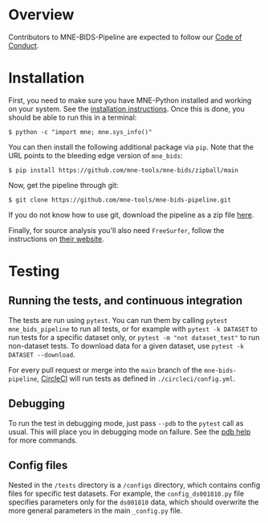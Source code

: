 # Overview

Contributors to MNE-BIDS-Pipeline are expected to follow our
[Code of Conduct](https://github.com/mne-tools/.github/blob/main/CODE_OF_CONDUCT.md).

# Installation

First, you need to make sure you have MNE-Python installed and working on your
system. See the [installation instructions](http://martinos.org/mne/stable/install_mne_python.html).
Once this is done, you should be able to run this in a terminal:

`$ python -c "import mne; mne.sys_info()"`

You can then install the following additional package via `pip`. Note that
the URL points to the bleeding edge version of `mne_bids`:

`$ pip install https://github.com/mne-tools/mne-bids/zipball/main`

Now, get the pipeline through git:

`$ git clone https://github.com/mne-tools/mne-bids-pipeline.git`

If you do not know how to use git, download the pipeline as a zip file
[here](https://github.com/mne-tools/mne-bids-pipeline/archive/main.zip).

Finally, for source analysis you'll also need `FreeSurfer`, follow the
instructions on [their website](https://surfer.nmr.mgh.harvard.edu/).

# Testing

## Running the tests, and continuous integration

The tests are run using `pytest`. You can run them by calling
`pytest mne_bids_pipeline` to run
all tests, or for example with `pytest -k DATASET` to run tests for a
specific dataset only, or `pytest -m "not dataset_test"` to run non-dataset
tests. To download data for a given dataset, use
`pytest -k DATASET --download`.

For every pull request or merge into the `main` branch of the
`mne-bids-pipeline`,
[CircleCI](https://circleci.com/gh/brainthemind/CogBrainDyn_MEG_Pipeline)
will run tests as defined in `./circleci/config.yml`.

## Debugging

To run the test in debugging mode, just pass `--pdb` to the `pytest` call
as usual. This will place you in debugging mode on failure.
See the
[pdb help](https://docs.python.org/3/library/pdb.html#debugger-commands)
for more commands.

## Config files

Nested in the `/tests` directory is a `/configs` directory, which contains
config files for specific test datasets. For example, the `config_ds001810.py`
file specifies parameters only for the `ds001810` data, which should overwrite
the more general parameters in the main `_config.py` file.
